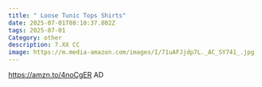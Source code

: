 ```yaml
---
title: " Loose Tunic Tops Shirts"
date: 2025-07-01T08:10:37.802Z
tags: 2025-07-01
Category: other
description: 7.XX CC
image: https://m.media-amazon.com/images/I/71uAFJjdp7L._AC_SY741_.jpg
---
```

https://amzn.to/4noCgER   AD